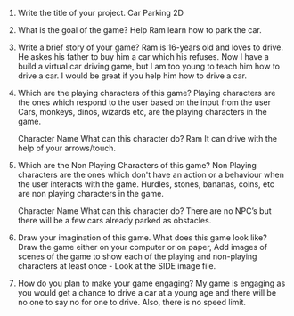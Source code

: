 1.	Write the title of your project.
     Car Parking 2D

2.	What is the goal of the game? 
     Help Ram learn how to park the car.

3.	Write a brief story of your game?
     Ram is 16-years old and loves to drive. He askes his father to buy him a car which his refuses. Now I have a build a virtual car driving game, but I am too young to teach him how to drive a car. I would be great if you help him how to drive a car.

4.	Which are the playing characters of this game? 
     Playing characters are the ones which respond to the user based on the input from the user
     Cars, monkeys, dinos, wizards etc, are the playing characters in the game.  
     
    Character Name                What can this character do? 
     Ram	                          It can drive with the help of your arrows/touch.

5.	Which are the Non Playing Characters of this game?
     Non Playing characters are the ones which don't have an action or a behaviour when the user interacts with the game.
     Hurdles, stones, bananas, coins, etc are non playing characters in the game.   
     
     Character Name	              What can this character do? 
     There are no NPC’s but there will be a few cars already parked as obstacles.

6.   Draw your imagination of this game. What does this game look like?
     Draw the game either on your computer or on paper, 
     Add images of scenes of the game to show each of the playing and non-playing characters at least once - Look at the SIDE image file.
     
7. How do you plan to make your game engaging? 
     My game is engaging as you would get a chance to drive a car at a young age and there will be no one to say no for one to drive. Also, there is no speed limit.

